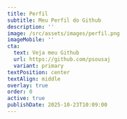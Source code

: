 ```yaml
---
title: Perfil
subtitle: Meu Perfil do Github
description: ''
image: /src/assets/images/perfil.png
imageMobile: ''
cta:
  text: Veja meu Github
  url: https://github.com/psousaj
  variant: primary
textPosition: center
textAlign: middle
overlay: true
order: 0
active: true
publishDate: 2025-10-23T10:09:00
---
```


